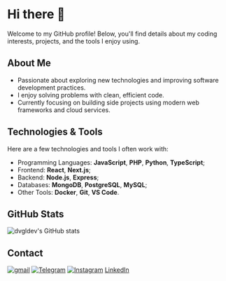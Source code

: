 # Hi there 👋

Welcome to my GitHub profile! Below, you'll find details about my coding interests, projects, and the tools I enjoy using.

## About Me
- Passionate about exploring new technologies and improving software development practices.
- I enjoy solving problems with clean, efficient code.
- Currently focusing on building side projects using modern web frameworks and cloud services.

## Technologies & Tools
Here are a few technologies and tools I often work with:
- Programming Languages: **JavaScript**, **PHP**, **Python**, **TypeScript**;
- Frontend: **React**, **Next.js**;
- Backend: **Node.js**, **Express**;
- Databases: **MongoDB**, **PostgreSQL**, **MySQL**;
- Other Tools: **Docker**, **Git**, **VS Code**.

## GitHub Stats
![dvgldev's GitHub stats](https://github-readme-stats.vercel.app/api?username=dvgldev&show_icons=true&theme=dark)

## Contact
<a href="mailto:kd.dvgl@gmail.com"><img src="https://i.imgur.com/JnTJw4U.png" alt="gmail"/></a> <a href="https://t.me/kd_dvgl"><img src="https://i.imgur.com/v59jpQU.png" alt="Telegram"/></a> <a href="https://www.instagram.com/kd.dvgl/"><img src="https://i.imgur.com/3FyTjF2.png" alt="Instagram"/></a>
<a href="https://www.linkedin.com/in/dvgldev/">LinkedIn</a>
